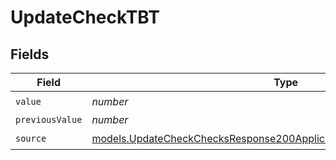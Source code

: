 # UpdateCheckTBT


## Fields

| Field                                                                                                                                              | Type                                                                                                                                               | Required                                                                                                                                           | Description                                                                                                                                        |
| -------------------------------------------------------------------------------------------------------------------------------------------------- | -------------------------------------------------------------------------------------------------------------------------------------------------- | -------------------------------------------------------------------------------------------------------------------------------------------------- | -------------------------------------------------------------------------------------------------------------------------------------------------- |
| `value`                                                                                                                                            | *number*                                                                                                                                           | :heavy_check_mark:                                                                                                                                 | N/A                                                                                                                                                |
| `previousValue`                                                                                                                                    | *number*                                                                                                                                           | :heavy_minus_sign:                                                                                                                                 | N/A                                                                                                                                                |
| `source`                                                                                                                                           | [models.UpdateCheckChecksResponse200ApplicationJSONResponseBodySource](../models/updatecheckchecksresponse200applicationjsonresponsebodysource.md) | :heavy_check_mark:                                                                                                                                 | N/A                                                                                                                                                |
